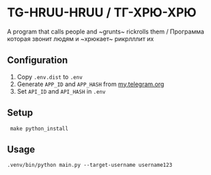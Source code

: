 # TG-HRUU-HRUU / ТГ-ХРЮ-ХРЮ

A program that calls people and ~grunts~ rickrolls them / Программа которая звонит людям и ~хрюкает~ рикрлллит их

## Configuration

1. Copy `.env.dist` to `.env`
2. Generate `APP_ID` and `APP_HASH` from [my.telegram.org](https://my.telegram.org)
3. Set `API_ID` and `API_HASH` in `.env`

## Setup

```shell
 make python_install
```

## Usage

```shell
.venv/bin/python main.py --target-username username123
```
